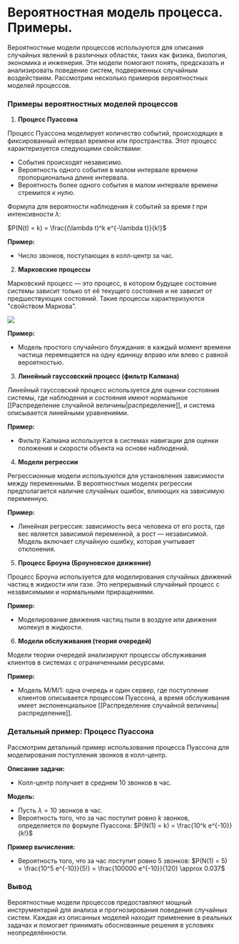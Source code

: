 # Вероятностная модель процесса. Примеры.

Вероятностные модели процессов используются для описания случайных явлений в различных областях, таких как физика, биология, экономика и инженерия. Эти модели помогают понять, предсказать и анализировать поведение систем, подверженных случайным воздействиям. Рассмотрим несколько примеров вероятностных моделей процессов.

### Примеры вероятностных моделей процессов

1. **Процесс Пуассона**

Процесс Пуассона моделирует количество событий, происходящих в фиксированный интервал времени или пространства. Этот процесс характеризуется следующими свойствами:
- События происходят независимо.
- Вероятность одного события в малом интервале времени пропорциональна длине интервала.
- Вероятность более одного события в малом интервале времени стремится к нулю.

Формула для вероятности наблюдения $k$ событий за время $t$ при интенсивности $\lambda$:

$P(N(t) = k) = \frac{(\lambda t)^k e^{-\lambda t}}{k!}$

**Пример:**
- Число звонков, поступающих в колл-центр за час.

2. **Марковские процессы**

Марковский процесс — это процесс, в котором будущее состояние системы зависит только от её текущего состояния и не зависит от предшествующих состояний. Такие процессы характеризуются "свойством Маркова".

![](https://youtu.be/HyeopvvCpK0?si=UrFpsPZ44UVi3P0g)

**Пример:**
- Модель простого случайного блуждания: в каждый момент времени частица перемещается на одну единицу вправо или влево с равной вероятностью.

3. **Линейный гауссовский процесс (фильтр Калмана)**

Линейный гауссовский процесс используется для оценки состояния системы, где наблюдения и состояния имеют нормальное [[Распределение случайной величины|распределение]], и система описывается линейными уравнениями. 

**Пример:**
- Фильтр Калмана используется в системах навигации для оценки положения и скорости объекта на основе наблюдений.

4. **Модели регрессии**

Регрессионные модели используются для установления зависимости между переменными. В вероятностных моделях регрессии предполагается наличие случайных ошибок, влияющих на зависимую переменную.

**Пример:**
- Линейная регрессия: зависимость веса человека от его роста, где вес является зависимой переменной, а рост — независимой. Модель включает случайную ошибку, которая учитывает отклонения.

5. **Процесс Броуна (Броуновское движение)**

Процесс Броуна используется для моделирования случайных движений частиц в жидкости или газе. Это непрерывный случайный процесс с независимыми и нормальными приращениями.

**Пример:**
- Моделирование движения частиц пыли в воздухе или движения молекул в жидкости.

6. **Модели обслуживания (теория очередей)**

Модели теории очередей анализируют процессы обслуживания клиентов в системах с ограниченными ресурсами.

**Пример:**
- Модель M/M/1: одна очередь и один сервер, где поступление клиентов описывается процессом Пуассона, а время обслуживания имеет экспоненциальное [[Распределение случайной величины|распределение]].

### Детальный пример: Процесс Пуассона

Рассмотрим детальный пример использования процесса Пуассона для моделирования поступления звонков в колл-центр.

**Описание задачи:**
- Колл-центр получает в среднем 10 звонков в час.

**Модель:**
- Пусть $\lambda = 10$ звонков в час.
- Вероятность того, что за час поступит ровно $k$ звонков, определяется по формуле Пуассона:
  $P(N(1) = k) = \frac{10^k e^{-10}}{k!}$

**Пример вычисления:**
- Вероятность того, что за час поступит ровно 5 звонков:
  $P(N(1) = 5) = \frac{10^5 e^{-10}}{5!} = \frac{100000 e^{-10}}{120} \approx 0.037$

### Вывод

Вероятностные модели процессов предоставляют мощный инструментарий для анализа и прогнозирования поведения случайных систем. Каждая из описанных моделей находит применение в реальных задачах и помогает принимать обоснованные решения в условиях неопределённости.